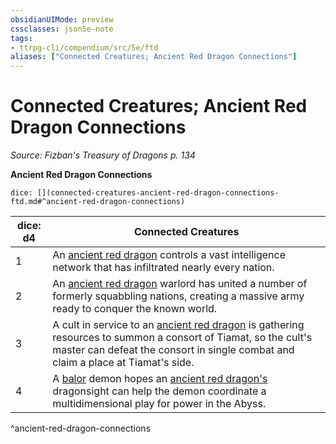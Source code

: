 ```yaml
---
obsidianUIMode: preview
cssclasses: json5e-note
tags:
- ttrpg-cli/compendium/src/5e/ftd
aliases: ["Connected Creatures; Ancient Red Dragon Connections"]
---
```

# Connected Creatures; Ancient Red Dragon Connections
*Source: Fizban's Treasury of Dragons p. 134* 

**Ancient Red Dragon Connections**

`dice: [](connected-creatures-ancient-red-dragon-connections-ftd.md#^ancient-red-dragon-connections)`

| dice: d4 | Connected Creatures |
|----------|---------------------|
| 1 | An [ancient red dragon](ancient-red-dragon.md) controls a vast intelligence network that has infiltrated nearly every nation. |
| 2 | An [ancient red dragon](ancient-red-dragon.md) warlord has united a number of formerly squabbling nations, creating a massive army ready to conquer the known world. |
| 3 | A cult in service to an [ancient red dragon](ancient-red-dragon.md) is gathering resources to summon a consort of Tiamat, so the cult's master can defeat the consort in single combat and claim a place at Tiamat's side. |
| 4 | A [balor](balor.md) demon hopes an [ancient red dragon's](ancient-red-dragon.md) dragonsight can help the demon coordinate a multidimensional play for power in the Abyss. |
^ancient-red-dragon-connections